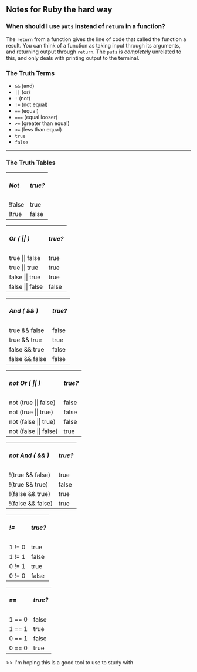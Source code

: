 ## Notes for Ruby the hard way

### When should I use  `puts` instead of `return` in a function?

The `return` from a function gives the line of code that called the function a result. You can think of a function as taking input through its arguments, and returning output through `return`. The `puts` is *completely* unrelated to this, and only deals with printing output to the terminal.

### The Truth Terms
* `&&` (and)
* `||` (or)
* `!`  (not)
* `!=` (not equal)
* `==` (equal)
* `===` (equal looser)
* `>=` (greater than equal)
* `<=` (less than equal)
* `true`
* `false`
---
### The Truth Tables
<table>
    <tr><td><h5>Not</h5></td><td><h5>true?</h5></td></tr>
    <tr><td>!false</td><td>true</td>
    </tr>
    <tr><td>!true</td><td>false</td>
    </tr>
</table>
<table>
    <tr>
        <td><h5>Or ( || )</h5></td>
        <td><h5>true?</h5></td>
    </tr>
    <tr>
        <td>true || false</td>
        <td>true</td>
    </tr>
    <tr>
        <td>true || true</td>
        <td>true</td>
    </tr>
    <tr>
        <td>false || true</td>
        <td>true</td>
    </tr>
    <tr>
        <td>false || false</td>
        <td>false</td>
    </tr>
</table>
<table>
    <tr>
        <td><h5>And ( && )</h5></td>
        <td><h5>true?</h5></td>
    </tr>
    <tr>
        <td>true && false</td>
        <td>false</td>
    </tr>
    <tr>
        <td>true && true</td>
        <td>true</td>
    </tr>
    <tr>
        <td>false && true</td>
        <td>false</td>
    </tr>
    <tr>
        <td>false && false</td>
        <td>false</td>
    </tr>
</table>
<table>
    <tr>
        <td><h5>not Or ( || )</h5></td>
        <td><h5>true?</h5></td>
    </tr>
    <tr>
        <td>not (true || false)</td>
        <td>false</td>
    </tr>
    <tr>
        <td>not (true || true)</td>
        <td>false</td>
    </tr>
    <tr>
        <td>not (false || true)</td>
        <td>false</td>
    </tr>
    <tr>
        <td>not (false || false)</td>
        <td>true</td>
    </tr>
</table>
<table>
    <tr>
        <td><h5>not And ( && )</h5></td>
        <td><h5>true?</h5></td>
    </tr>
    <tr>
        <td>!(true && false)</td>
        <td>true</td>
    </tr>
    <tr>
        <td>!(true && true)</td>
        <td>false</td>
    </tr>
    <tr>
        <td>!(false && true)</td>
        <td>true</td>
    </tr>
    <tr>
        <td>!(false && false)</td>
        <td>true</td>
    </tr>
</table>
<table>
  <tr>
    <td><h5>!=</h5></td>
    <td><h5>true?</h5></td>
  </tr>
  <tr>
    <td>1 != 0</td>
    <td>true</td>
  </tr>
  <tr>
    <td>1 != 1</td>
    <td>false</td>
  </tr>
  <tr>
    <td>0 != 1</td>
    <td>true</td>
  </tr>
  <tr>
    <td>0 != 0</td>
    <td>false</td>
  </tr>
</table>
<table>
  <tr>
  <td><h5> == </h5></td>
  <td><h5>true?</h5></td>
  </tr>
  <tr>
    <td>1 == 0</td>
    <td>false</td>
  </tr>
  <tr>
    <td>1 == 1</td>
    <td>true</td>
  </tr>
  <tr>
    <td>0 == 1</td>
    <td>false</td>
  </tr>
  <tr>
    <td>0 == 0</td>
    <td>true</td>
  </tr>
</table>
>> I'm hoping this is a good tool to use to study with
